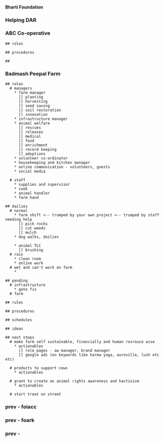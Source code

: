 #### Bharti Foundation
  ### Helping DAR

  ### ABC Co-operative
    ## roles
    
    ## procedures
    
    ## 
  
  ### Badmash Peepal Farm
  
    ## roles
      # managers
        * farm manager
          [] planting
          [] harvesting
          [] seed saving
          [] soil restoration
          [] innovation
        * infrastructure manager
        * animal welfare
          [] rescues
          [] releases
          [] medical
          [] food
          [] enrichment
          [] record keeping
          [] adoptions  
        * volunteer co-ordinator
        * housekeeping and kitchen manager
        * online communication - volunteers, guests
        * social media
      
      # staff
        * supplies and supervisor 
        * cook
        * animal handler
        * farm hand
    
    ## dailies
      # normal
        * farm shift <-- trumped by your own project <-- trumped by staff needing help
          [] pick rocks
          [] cut weeds
          [] mulch
        * dog walks, dailies
          
        * animal TLC
          [] brushing
      # rain
        * clean room
        * online work
      # wet and can't work on farm
        * 
      
    ## pending  
      # infrastructure
        * gate fix
      # farm
    
    ## rules
    
    ## procedures
    
    ## schedules
    
    ## ideas
    
    ## next steps
      # make farm self sustainable, financially and human resrouce wise
        * actionables
          [] role pages - aw manager, brand manager
          [] google ads (on keywords like karma yoga, auroville, lush etc etc)
        
      # products to support cows
        * actionables
        
      # grant to create an animal rights awareness and hactivism
        * actionables
        
      # start treat on street  
    
  ### prev - foiacc
  ### prev - foark
  ### prev - 


